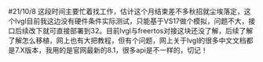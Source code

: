 #21/10/8
这段时间主要忙着找工作，估计这个月结束差不多秋招就尘埃落定，这个lvgl目前我这边没有硬件条件实际测试，只能基于VS17做个模拟，问题不大，接口后续改下就可直接部署到32。目前lvgl与freertos对接这块还没了解，后续了解了解怎么移植，网上也有大把教程，但有个问题，网上关于lvgl的很多中文文档都是7.X版本，我用的是官网最新的8.1，很多api是不一样的，切记！